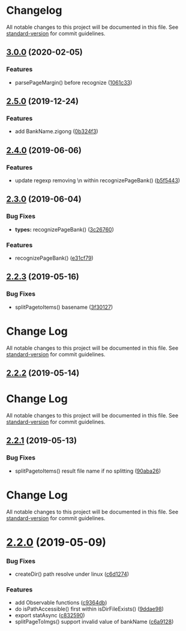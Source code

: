 # Changelog

All notable changes to this project will be documented in this file. See [standard-version](https://github.com/conventional-changelog/standard-version) for commit guidelines.

## [3.0.0](https://github.com/waitingsong/bank-voucher-ocr/compare/v2.5.0...v3.0.0) (2020-02-05)


### Features

* parsePageMargin() before recognize ([1061c33](https://github.com/waitingsong/bank-voucher-ocr/commit/1061c331cdd8ece0116ad8d0f75903725db576a6))

## [2.5.0](https://github.com/waitingsong/bank-voucher-ocr/compare/v2.4.0...v2.5.0) (2019-12-24)


### Features

* add BankName.zigong ([0b324f3](https://github.com/waitingsong/bank-voucher-ocr/commit/0b324f3))



## [2.4.0](https://github.com/waitingsong/bank-voucher-ocr/compare/v2.3.0...v2.4.0) (2019-06-06)


### Features

* update regexp removing \n within recognizePageBank() ([b5f5443](https://github.com/waitingsong/bank-voucher-ocr/commit/b5f5443))



## [2.3.0](https://github.com/waitingsong/bank-voucher-ocr/compare/v2.2.3...v2.3.0) (2019-06-04)


### Bug Fixes

* **types:** recognizePageBank() ([3c26760](https://github.com/waitingsong/bank-voucher-ocr/commit/3c26760))


### Features

* recognizePageBank() ([e31cf79](https://github.com/waitingsong/bank-voucher-ocr/commit/e31cf79))



## [2.2.3](https://github.com/waitingsong/bank-voucher-ocr/compare/v2.2.2...v2.2.3) (2019-05-16)


### Bug Fixes

* splitPagetoItems() basename ([3f30127](https://github.com/waitingsong/bank-voucher-ocr/commit/3f30127))



# Change Log

All notable changes to this project will be documented in this file. See [standard-version](https://github.com/conventional-changelog/standard-version) for commit guidelines.

## [2.2.2](https://github.com/waitingsong/bank-voucher-ocr/compare/v2.2.1...v2.2.2) (2019-05-14)



# Change Log

All notable changes to this project will be documented in this file. See [standard-version](https://github.com/conventional-changelog/standard-version) for commit guidelines.

## [2.2.1](https://github.com/waitingsong/bank-voucher-ocr/compare/v2.2.0...v2.2.1) (2019-05-13)


### Bug Fixes

* splitPagetoItems() result file name if no splitting ([90aba26](https://github.com/waitingsong/bank-voucher-ocr/commit/90aba26))



# Change Log

All notable changes to this project will be documented in this file. See [standard-version](https://github.com/conventional-changelog/standard-version) for commit guidelines.

# [2.2.0](https://github.com/waitingsong/bank-voucher-ocr/compare/v2.1.2...v2.2.0) (2019-05-09)


### Bug Fixes

* createDir() path resolve under linux ([c6d1274](https://github.com/waitingsong/bank-voucher-ocr/commit/c6d1274))


### Features

* add Observable functions ([c9364db](https://github.com/waitingsong/bank-voucher-ocr/commit/c9364db))
* do isPathAccessible() first within isDirFileExists() ([9ddae98](https://github.com/waitingsong/bank-voucher-ocr/commit/9ddae98))
* export statAsync ([c832590](https://github.com/waitingsong/bank-voucher-ocr/commit/c832590))
* splitPageToImgs() support invalid value of bankName ([c6a9128](https://github.com/waitingsong/bank-voucher-ocr/commit/c6a9128))
